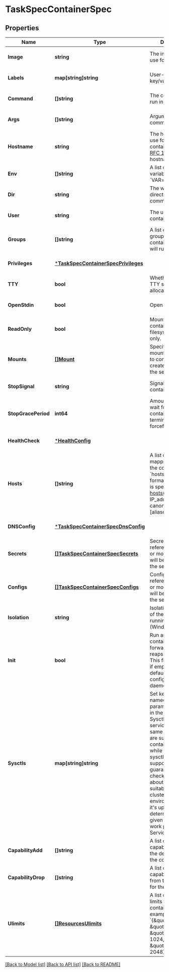 # TaskSpecContainerSpec

## Properties
Name | Type | Description | Notes
------------ | ------------- | ------------- | -------------
**Image** | **string** | The image name to use for the container | [optional] [default to null]
**Labels** | **map[string]string** | User-defined key/value data. | [optional] [default to null]
**Command** | **[]string** | The command to be run in the image. | [optional] [default to null]
**Args** | **[]string** | Arguments to the command. | [optional] [default to null]
**Hostname** | **string** | The hostname to use for the container, as a valid [RFC 1123](https://tools.ietf.org/html/rfc1123) hostname.  | [optional] [default to null]
**Env** | **[]string** | A list of environment variables in the form &#x60;VAR&#x3D;value&#x60;.  | [optional] [default to null]
**Dir** | **string** | The working directory for commands to run in. | [optional] [default to null]
**User** | **string** | The user inside the container. | [optional] [default to null]
**Groups** | **[]string** | A list of additional groups that the container process will run as.  | [optional] [default to null]
**Privileges** | [***TaskSpecContainerSpecPrivileges**](TaskSpec_ContainerSpec_Privileges.md) |  | [optional] [default to null]
**TTY** | **bool** | Whether a pseudo-TTY should be allocated. | [optional] [default to null]
**OpenStdin** | **bool** | Open &#x60;stdin&#x60; | [optional] [default to null]
**ReadOnly** | **bool** | Mount the container&#39;s root filesystem as read only. | [optional] [default to null]
**Mounts** | [**[]Mount**](Mount.md) | Specification for mounts to be added to containers created as part of the service.  | [optional] [default to null]
**StopSignal** | **string** | Signal to stop the container. | [optional] [default to null]
**StopGracePeriod** | **int64** | Amount of time to wait for the container to terminate before forcefully killing it.  | [optional] [default to null]
**HealthCheck** | [***HealthConfig**](HealthConfig.md) |  | [optional] [default to null]
**Hosts** | **[]string** | A list of hostname/IP mappings to add to the container&#39;s &#x60;hosts&#x60; file. The format of extra hosts is specified in the [hosts(5)](http://man7.org/linux/man-pages/man5/hosts.5.html) man page:      IP_address canonical_hostname [aliases...]  | [optional] [default to null]
**DNSConfig** | [***TaskSpecContainerSpecDnsConfig**](TaskSpec_ContainerSpec_DNSConfig.md) |  | [optional] [default to null]
**Secrets** | [**[]TaskSpecContainerSpecSecrets**](TaskSpec_ContainerSpec_Secrets.md) | Secrets contains references to zero or more secrets that will be exposed to the service.  | [optional] [default to null]
**Configs** | [**[]TaskSpecContainerSpecConfigs**](TaskSpec_ContainerSpec_Configs.md) | Configs contains references to zero or more configs that will be exposed to the service.  | [optional] [default to null]
**Isolation** | **string** | Isolation technology of the containers running the service. (Windows only)  | [optional] [default to null]
**Init** | **bool** | Run an init inside the container that forwards signals and reaps processes. This field is omitted if empty, and the default (as configured on the daemon) is used.  | [optional] [default to null]
**Sysctls** | **map[string]string** | Set kernel namedspaced parameters (sysctls) in the container. The Sysctls option on services accepts the same sysctls as the are supported on containers. Note that while the same sysctls are supported, no guarantees or checks are made about their suitability for a clustered environment, and it&#39;s up to the user to determine whether a given sysctl will work properly in a Service.  | [optional] [default to null]
**CapabilityAdd** | **[]string** | A list of kernel capabilities to add to the default set for the container.  | [optional] [default to null]
**CapabilityDrop** | **[]string** | A list of kernel capabilities to drop from the default set for the container.  | [optional] [default to null]
**Ulimits** | [**[]ResourcesUlimits**](Resources_Ulimits.md) | A list of resource limits to set in the container. For example: &#x60;{\&quot;Name\&quot;: \&quot;nofile\&quot;, \&quot;Soft\&quot;: 1024, \&quot;Hard\&quot;: 2048}&#x60;\&quot;  | [optional] [default to null]

[[Back to Model list]](../README.md#documentation-for-models) [[Back to API list]](../README.md#documentation-for-api-endpoints) [[Back to README]](../README.md)


